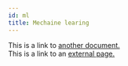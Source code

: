 ```yaml
---
id: ml
title: Mechaine learing
---
```


This is a link to [another document.](doc3.md)  
This is a link to an [external page.](http://www.example.com)
